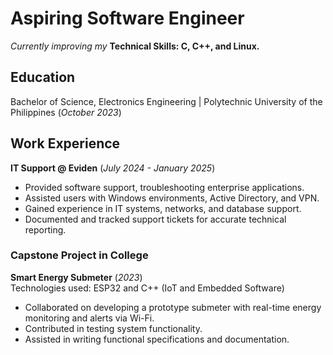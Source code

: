 # Aspiring Software Engineer
_Currently improving my_ **Technical Skills: C, C++, and Linux.**

## Education      
Bachelor of Science, Electronics Engineering | Polytechnic University of the Philippines  (_October 2023_)

## Work Experience
**IT Support @ Eviden** (_July 2024 - January 2025_)
- Provided software support, troubleshooting enterprise applications.
- Assisted users with Windows environments, Active Directory, and VPN. 
- Gained experience in IT systems, networks, and database support. 
- Documented and tracked support tickets for accurate technical reporting.

### Capstone Project in College
**Smart Energy Submeter** (_2023_)      
Technologies used: ESP32 and C++ (IoT and Embedded Software)
- Collaborated on developing a prototype submeter with real-time energy 
monitoring and alerts via Wi-Fi. 
- Contributed in testing system functionality. 
- Assisted in writing functional specifications and documentation.

